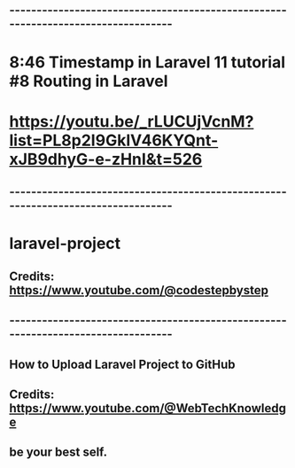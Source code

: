 ## ---------------------------------------------------------------------------------

# 8:46 Timestamp in Laravel 11 tutorial #8 Routing in Laravel
# https://youtu.be/_rLUCUjVcnM?list=PL8p2I9GklV46KYQnt-xJB9dhyG-e-zHnI&t=526

## ---------------------------------------------------------------------------------

# laravel-project
## Credits: https://www.youtube.com/@codestepbystep

## ---------------------------------------------------------------------------------

## How to Upload Laravel Project to GitHub

## Credits: https://www.youtube.com/@WebTechKnowledge

## be your best self.
